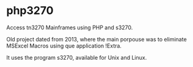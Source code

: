 # php3270
Access tn3270 Mainframes using PHP and s3270.

Old project dated from 2013, where the main porpouse was to eliminate MSExcel Macros using que application !Extra.

It uses the program s3270, available for Unix and Linux.
